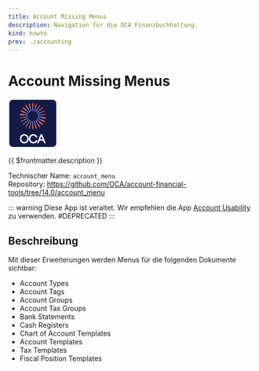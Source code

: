 ```yaml
---
title: Account Missing Menus
description: Navigation für die OCA Finanzbuchhaltung.
kind: howto
prev: ./accounting
---
```

# Account Missing Menus
![icon_oca_app](attachments/icon_oca_app.png)

{{ $frontmatter.description }}

Technischer Name: `account_menu`\
Repository: <https://github.com/OCA/account-financial-tools/tree/14.0/account_menu>

::: warning
Diese App ist veraltet. Wir empfehlen die App [Account Usability](Account%20Usability.md) zu verwenden.
#DEPRECATED
:::

## Beschreibung

Mit dieser Erweiterungen werden Menus für die folgenden Dokumente sichtbar:

* Account Types
* Account Tags
* Account Groups
* Account Tax Groups
* Bank Statements
* Cash Registers
* Chart of Account Templates
* Account Templates
* Tax Templates
* Fiscal Position Templates